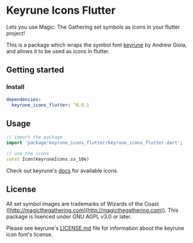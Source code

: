 # Keyrune Icons Flutter

Lets you use Magic: The Gathering set symbols as icons in your flutter project! 

This is a package which wraps the symbol font [keyrune](https://github.com/andrewgioia/Keyrune) by Andrew Gioia, and allows it to be used as icons in flutter.

## Getting started

### Install

```yaml
dependencies:
  keyrune_icons_flutter: ^0.0.1
```

## Usage

```dart
// import the package
import 'package:keyrune_icons_flutter/keyrune_icons_flutter.dart';

// use the icons
const Icon(KeyruneIcons.ss_10e)
```

Check out keyrune's [docs](https://keyrune.andrewgioia.com/icons.html) for available icons.


## License

All set symbol images are trademarks of Wizards of the Coast ([http://magicthegathering.com](http://magicthegathering.com)). This package is lisenced under GNU AGPL v3.0 or later. 

Please see keyrune's [LICENSE.md](https://github.com/andrewgioia/keyrune/blob/master/LICENSE.md) file for information about the keyrune icon font's license.
